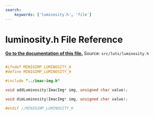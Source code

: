 ```yaml
---
search:
    keywords: ['luminosity.h', 'file']
---
```


# luminosity.h File Reference

**[Go to the documentation of this file.](luminosity_8h.md)**
Source: `src/luts/luminosity.h`

    
    
    
    
    
    
      
    
    
    
```cpp

#ifndef MINIGIMP_LUMINOSITY_H
#define MINIGIMP_LUMINOSITY_H

#include "../imac-img.h"

void addLuminosity(ImacImg* img, unsigned char value);

void dimLuminosity(ImacImg* img, unsigned char value);

#endif //MINIGIMP_LUMINOSITY_H
```


    
  
